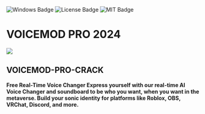 <div id="badges">
  <img src="https://img.shields.io/badge/Windows-blue?logo=Windows&logoColor=white&style=for-the-badge" alt="Windows Badge"/>
  <img src="https://img.shields.io/badge/License-dark?logo=License&logoColor=white&style=for-the-badge" alt="License Badge"/>
  <img src="https://img.shields.io/badge/MIT-grey?logo=MIT&logoColor=white&style=for-the-badge" alt="MIT Badge"/>
</div>
<h1>VOICEMOD PRO 2024</h1>
<p><img src="https://repository-images.githubusercontent.com/861451980/899d1506-fc14-4dd8-be47-5496914de406"/></p>
<h2>VOICEMOD-PRO-CRACK</h2>
<p><strong>Free Real-Time Voice Changer
Express yourself with our real-time AI Voice Changer and soundboard to be who you want, when you want in the metaverse. Build your sonic identity for platforms like Roblox, OBS, VRChat, Discord, and more.</p>
</ol>

